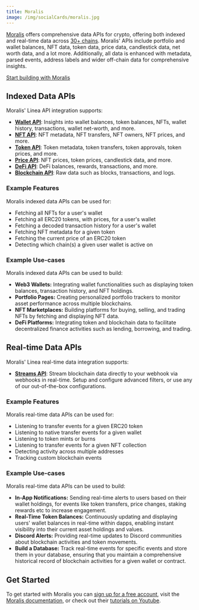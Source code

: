 ```yaml
---
title: Moralis
image: /img/socialCards/moralis.jpg
---
```


[Moralis](https://moralis.io/?utm_source=linea-docs&utm_medium=partner-docs) offers comprehensive data APIs for crypto, offering both indexed and real-time data across [30+ chains](https://docs.moralis.io/supported-chains?utm_source=linea-docs&utm_medium=partner-docs). Moralis' APIs include portfolio and wallet balances, NFT data, token data, price data, candlestick data, net worth data, and a lot more. Additionally, all data is enhanced with metadata, parsed events, address labels and wider off-chain data for comprehensive insights.

[Start building with Moralis](https://moralis.io/chains/linea/?utm_source=linea-docs&utm_medium=partner-docs)

## Indexed Data APIs
Moralis' Linea API integration supports:
- **[Wallet API](https://moralis.io/api/wallet/?utm_source=linea-docs&utm_medium=partner-docs)**: Insights into wallet balances, token balances, NFTs, wallet history, transactions, wallet net-worth, and more.
- **[NFT API](https://moralis.io/api/nft/?utm_source=linea-docs&utm_medium=partner-docs)**: NFT metadata, NFT transfers, NFT owners, NFT prices, and more.
- **[Token API](https://moralis.io/api/token/?utm_source=linea-docs&utm_medium=partner-docs)**: Token metadata, token transfers, token approvals, token prices, and more.
- **[Price API](https://moralis.io/api/price/?utm_source=linea-docs&utm_medium=partner-docs)**: NFT prices, token prices, candlestick data, and more.
- **[DeFi API](https://moralis.io/api/defi/?utm_source=linea-docs&utm_medium=partner-docs)**: DeFi balances, rewards, transactions, and more.
- **[Blockchain API](https://moralis.io/api/blockchain/?utm_source=linea-docs&utm_medium=partner-docs)**: Raw data such as blocks, transactions, and logs.

### Example Features
Moralis indexed data APIs can be used for:
- Fetching all NFTs for a user's wallet
- Fetching all ERC20 tokens, with prices, for a user's wallet
- Fetching a decoded transaction history for a user's wallet
- Fetching NFT metadata for a given token
- Fetching the current price of an ERC20 token
- Detecting which chain(s) a given user wallet is active on

### Example Use-cases
Moralis indexed data APIs can be used to build:
- **Web3 Wallets:** Integrating wallet functionalities such as displaying token balances, transaction history, and NFT holdings.
- **Portfolio Pages:** Creating personalized portfolio trackers to monitor asset performance across multiple blockchains.
- **NFT Marketplaces:** Building platforms for buying, selling, and trading NFTs by fetching and displaying NFT data.
- **DeFi Platforms:** Integrating token and blockchain data to facilitate decentralized finance activities such as lending, borrowing, and trading.

## Real-time Data APIs
Moralis' Linea real-time data integration supports:
- **[Streams API](https://moralis.io/streams/?utm_source=linea-docs&utm_medium=partner-docs)**: Stream blockchain data directly to your webhook via webhooks in real-time. Setup and configure advanced filters, or use any of our out-of-the-box configurations.

### Example Features
Moralis real-time data APIs can be used for:
- Listening to transfer events for a given ERC20 token
- Listening to native transfer events for a given wallet
- Listening to token mints or burns
- Listening to transfer events for a given NFT collection
- Detecting activity across multiple addresses
- Tracking custom blockchain events

### Example Use-cases
Moralis real-time data APIs can be used to build:
- **In-App Notifications:** Sending real-time alerts to users based on their wallet holdings, for events like token transfers, price changes, staking rewards etc to increase engagement.
- **Real-Time Token Balances:** Continuously updating and displaying users' wallet balances in real-time within dapps, enabling instant visibility into their current asset holdings and values.
- **Discord Alerts:** Providing real-time updates to Discord communities about blockchain activities and token movements.
- **Build a Database:** Track real-time events for specific events and store them in your database, ensuring that you maintain a comprehensive historical record of blockchain activities for a given wallet or contract.

## Get Started
To get started with Moralis you can [sign up for a free account](https://moralis.io/?utm_source=linea-docs&utm_medium=partner-docs), visit the [Moralis documentation](https://docs.moralis.io/?utm_source=linea-docs&utm_medium=partner-docs), or check out their [tutorials on Youtube](https://www.youtube.com/@MoralisWeb3).
